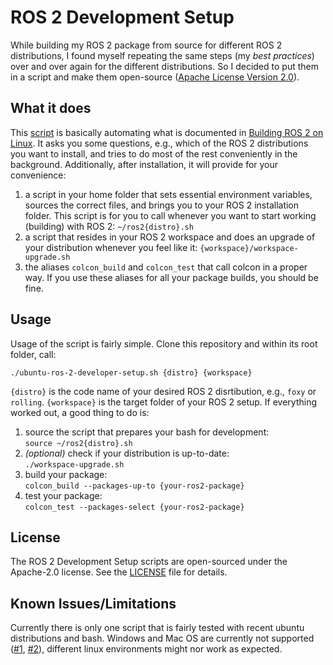 # ROS 2 Development Setup

While building my ROS 2 package from source for different ROS 2 distributions, I found myself repeating the same steps (my *best practices*) over and over again for the different distributions. So I decided to put them in a script and make them open-source ([Apache License Version 2.0](./LICENSE)).

## What it does

This [script](./ubuntu-ros-2-developer-setup.sh) is basically automating what is documented in [Building ROS 2 on Linux](https://index.ros.org/doc/ros2/Installation/Crystal/Linux-Development-Setup/). It asks you some questions, e.g., which of the ROS 2 distributions you want to install, and tries to do most of the rest conveniently in the background. Additionally, after installation, it will provide for your convenience:  

1. a script in your home folder that sets essential environment variables, sources the correct files, and brings you to your ROS 2 installation folder. This script is for you to call whenever you want to start working (building) with ROS 2: `~/ros2{distro}.sh`
1. a script that resides in your ROS 2 workspace and does an upgrade of your distribution whenever you feel like it: `{workspace}/workspace-upgrade.sh`
1. the aliases `colcon_build` and `colcon_test` that call colcon in a proper way. If you use these aliases for all your package builds, you should be fine. 

## Usage

Usage of the script is fairly simple. Clone this repository and within its root folder, call:  

`./ubuntu-ros-2-developer-setup.sh {distro} {workspace}`

`{distro}` is the code name of your desired ROS 2 disrtibution, e.g., `foxy` or `rolling`. `{workspace}` is the target folder of your ROS 2 setup. If everything worked out, a good thing to do is:

1. source the script that prepares your bash for development:  
  `source ~/ros2{distro}.sh`
1. *(optional)* check if your distribution is up-to-date:  
  `./workspace-upgrade.sh`
1. build your package:  
  `colcon_build --packages-up-to {your-ros2-package}`
1. test your package:  
  `colcon_test --packages-select {your-ros2-package}`

## License

The ROS 2 Development Setup scripts are open-sourced under the Apache-2.0 license. See the [LICENSE](./LICENSE) file for details.

## Known Issues/Limitations

Currently there is only one script that is fairly tested with recent ubuntu distributions and bash. Windows and Mac OS are currently not supported ([#1](https://github.com/norro/ros2-dev-setup/issues/1), [#2](https://github.com/norro/ros2-dev-setup/issues/2)), different linux environments might nor work as expected.
